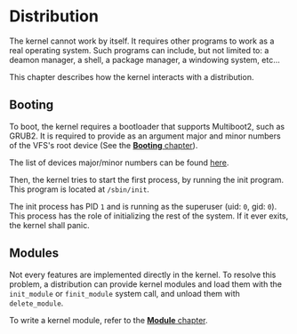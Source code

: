 # Distribution

The kernel cannot work by itself. It requires other programs to work as a real operating system.
Such programs can include, but not limited to: a deamon manager, a shell, a package manager, a windowing system, etc...

This chapter describes how the kernel interacts with a distribution.



## Booting

To boot, the kernel requires a bootloader that supports Multiboot2, such as GRUB2. It is required to provide as an argument major and minor numbers of the VFS's root device (See the [**Booting** chapter](./booting.md)).

The list of devices major/minor numbers can be found [here](./device/list.md).

Then, the kernel tries to start the first process, by running the init program. This program is located at `/sbin/init`.

The init process has PID `1` and is running as the superuser (uid: `0`, gid: `0`). This process has the role of initializing the rest of the system. If it ever exits, the kernel shall panic.



## Modules

Not every features are implemented directly in the kernel.
To resolve this problem, a distribution can provide kernel modules and load them with the `init_module` or `finit_module` system call, and unload them with `delete_module`.

To write a kernel module, refer to the [**Module** chapter](./module.md).
